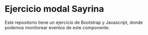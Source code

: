 # Ejercicio modal Sayrina
Este repositorio tiene un ejercicio de Bootstrap y Javascript, donde podemos monitorear eventos de este componente.

